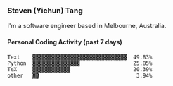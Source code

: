 ### Steven (Yichun) Tang

I'm a software engineer based in Melbourne, Australia.

#### Personal Coding Activity (past 7 days)
```
Text    ▓▓▓▓▓▓▓▓▓▓▓▓▓▓▓▓▓▓▓▓▓▓▓▓▓▓▓▓▓▓  49.83%
Python  ▓▓▓▓▓▓▓▓▓▓▓▓▓▓▓                 25.85%
TeX     ▓▓▓▓▓▓▓▓▓▓▓▓                    20.39%
other   ▓▓                               3.94%
```
